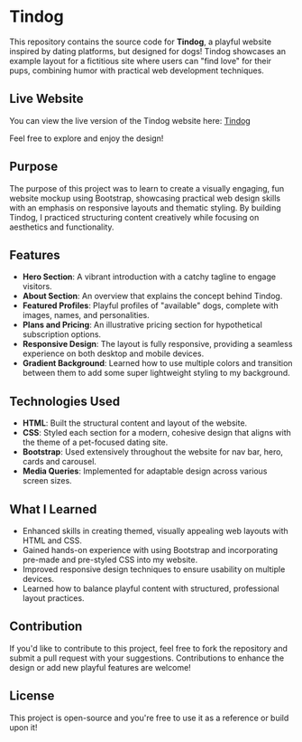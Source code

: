 # Tindog

This repository contains the source code for **Tindog**, a playful website inspired by dating platforms, but designed for dogs! Tindog showcases an example layout for a fictitious site where users can "find love" for their pups, combining humor with practical web development techniques.

## Live Website

You can view the live version of the Tindog website here: [Tindog](https://junaid-mohammad.github.io/tindog-startup/)

Feel free to explore and enjoy the design!

## Purpose

The purpose of this project was to learn to create a visually engaging, fun website mockup using Bootstrap, showcasing practical web design skills with an emphasis on responsive layouts and thematic styling. By building Tindog, I practiced structuring content creatively while focusing on aesthetics and functionality.

## Features

- **Hero Section**: A vibrant introduction with a catchy tagline to engage visitors.
- **About Section**: An overview that explains the concept behind Tindog.
- **Featured Profiles**: Playful profiles of "available" dogs, complete with images, names, and personalities.
- **Plans and Pricing**: An illustrative pricing section for hypothetical subscription options.
- **Responsive Design**: The layout is fully responsive, providing a seamless experience on both desktop and mobile devices.
- **Gradient Background**: Learned how to use multiple colors and transition between them to add some super lightweight styling to my background.

## Technologies Used

- **HTML**: Built the structural content and layout of the website.
- **CSS**: Styled each section for a modern, cohesive design that aligns with the theme of a pet-focused dating site.
- **Bootstrap**: Used extensively throughout the website for nav bar, hero, cards and carousel.
- **Media Queries**: Implemented for adaptable design across various screen sizes.

## What I Learned

- Enhanced skills in creating themed, visually appealing web layouts with HTML and CSS.
- Gained hands-on experience with using Bootstrap and incorporating pre-made and pre-styled CSS into my website.
- Improved responsive design techniques to ensure usability on multiple devices.
- Learned how to balance playful content with structured, professional layout practices.

## Contribution

If you'd like to contribute to this project, feel free to fork the repository and submit a pull request with your suggestions. Contributions to enhance the design or add new playful features are welcome!

## License

This project is open-source and you're free to use it as a reference or build upon it!
